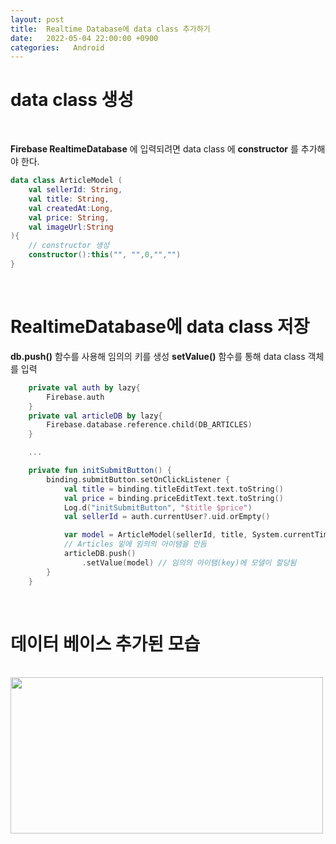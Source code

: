```yaml
---
layout: post
title:  Realtime Database에 data class 추가하기
date:   2022-05-04 22:00:00 +0900
categories:   Android
---
```


# data class 생성

<br>

__Firebase RealtimeDatabase__ 에 입력되려면 data class 에 __constructor__ 를 추가해야 한다.

```kotlin
data class ArticleModel (
    val sellerId: String,
    val title: String,
    val createdAt:Long,
    val price: String,
    val imageUrl:String
){
    // constructor 생성
    constructor():this("", "",0,"","")
}
```

<br>

# RealtimeDatabase에 data class 저장

__db.push()__ 함수를 사용해 임의의 키를 생성
__setValue()__ 함수를 통해 data class 객체를 입력


```kotlin
    private val auth by lazy{
        Firebase.auth
    }
    private val articleDB by lazy{
        Firebase.database.reference.child(DB_ARTICLES)
    }

    ...

    private fun initSubmitButton() {
        binding.submitButton.setOnClickListener {
            val title = binding.titleEditText.text.toString()
            val price = binding.priceEditText.text.toString()
            Log.d("initSubmitButton", "$title $price")
            val sellerId = auth.currentUser?.uid.orEmpty()

            var model = ArticleModel(sellerId, title, System.currentTimeMillis(), "$price 원", "")
            // Articles 밑에 임의의 아이탬을 만듬
            articleDB.push()
                .setValue(model) // 임의의 아이탬(key)에 모델이 할당됨
        }
    }
```

<Br>

# 데이터 베이스 추가된 모습

<br>

<img src="/public/img/20220504_1.png"  width="500" height="250">